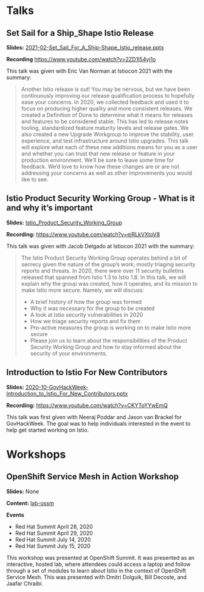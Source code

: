 # Talks

## Set Sail for a Ship_Shape Istio Release

**Slides:**
[2021-02-Set_Sail_For_A_Ship-Shape_Istio_release.pptx](https://github.com/brian-avery/publications/edit/master/talks/2021-02-Set_Sail_For_A_Ship-Shape_Istio_release.pptx)

**Recording** <https://www.youtube.com/watch?v=2ZD1I54yj1o>

This talk was given with Eric Van Norman at Istiocon 2021 with the summary:

> Another Istio release is out! You may be nervous, but we have been continuously improving our release qualification process to hopefully ease your concerns. In 2020, we collected feedback and used it to focus on producing higher quality and more consistent releases. We created a Definition of Done to determine what it means for releases and features to be considered stable. This has led to release notes tooling, standardized feature maturity levels and release gates. We also created a new Upgrade Workgroup to improve the stability, user experience, and test infrastructure around Istio upgrades. This talk will explore what each of these new additions means for you as a user and whether you can trust that new release or feature in your production environment. We’ll be sure to leave some time for feedback. We’d love to know how these changes are or are not addressing your concerns as well as other improvements you would like to see.

## Istio Product Security Working Group - What is it and why it’s important

**Slides:** [Istio_Product_Security_Working_Group](https://github.com/brian-avery/publications/edit/master/talks/2021-02-Istio_Product_Security_Working_Group-What_It_is_And_Why_its_Important.pptx)

**Recording:** <https://www.youtube.com/watch?v=ejRLkVXtoV8>

This talk was given with Jacob Delgado at Istiocon 2021 with the summary: 

> The Istio Product Security Working Group operates behind a bit of secrecy given the nature of the group’s work; mostly triaging security reports and threats. In 2020, there were over 11 security bulletins released that spanned from Istio 1.3 to Istio 1.8. In this talk, we will explain why the group was created, how it operates, and its mission to make Istio more secure.
> Namely, we will discuss:
> * A brief history of how the group was formed
> * Why it was necessary for the group to be created
> * A look at Istio security vulnerabilities in 2020
> * How we triage security reports and fix them
> * Pro-active measures the group is working on to make Istio more secure
> * Please join us to learn about the responsibilities of the Product Security Working Group and how to stay informed about the security of your environments.

## Introduction to Istio For New Contributors

**Slides:** [2020-10-GovHackWeek-Introduction_to_Istio_For_New_Contributors.pptx](https://github.com/brian-avery/publications/edit/master/talks/2020-10-GovHackWeek-Introduction_to_Istio_For_New_Contributors.pptx)

**Recording:** <https://www.youtube.com/watch?v=CKYToYYwEmQ>

This talk was first given with Neeraj Poddar and Jason van Brackel for GovHackWeek. The goal was to help individuals interested in the event to help get started working on Istio. 


# Workshops

## OpenShift Service Mesh in Action Workshop
**Slides:** None

**Content:** [lab-ossm](https://github.com/brian-avery/lab-ossm)

**Events**

- Red Hat Summit April 28, 2020
- Red Hat Summit April 29, 2020
- Red Hat Summit July 14, 2020
- Red Hat Summit July 15, 2020

This workshop was presented at OpenShift Summit. It was presented as an interactive, hosted lab, where attendees could access a laptop and follow through a set of modules to learn about Istio in the context of OpenShift Service Mesh. This was presented with Dmitri Dolguik, Bill Decoste, and Jaafar Chraibi.


